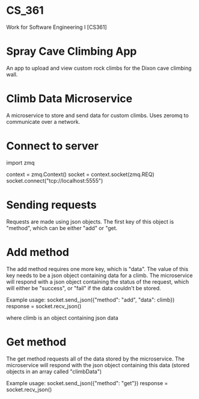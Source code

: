 # CS_361
 Work for Software Engineering I [CS361]

# Spray Cave Climbing App
An app to upload and view custom rock climbs for the Dixon cave climbing wall.

# Climb Data Microservice
A microservice to store and send data for custom climbs. Uses zeromq to communicate over a network.

# Connect to server
import zmq

context = zmq.Context()
socket = context.socket(zmq.REQ)
socket.connect("tcp://localhost:5555")

# Sending requests
Requests are made using json objects. The first key of this object is "method", which can be either "add" or "get.

# Add method
The add method requires one more key, which is "data". The value of this key needs to be a json object containing data for a climb.
The microservice will respond with a json object containing the status of the request, which will either be "success", or "fail" if the data couldn't be stored.

Example usage:
socket.send_json({"method": "add", "data": climb})
response = socket.recv_json()

where climb is an object containing json data

# Get method
The get method requests all of the data stored by the microservice.
The microservice will respond with the json object containing this data (stored objects in an array called "climbData")

Example usage:
socket.send_json({"method": "get"})
response = socket.recv_json()
